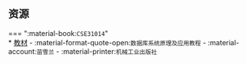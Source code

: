 ## 资源  
=== ":material-book:`CSE31014`"  
    * [教材](https://api.mir6.com/api/lanzou?url=https://cqu-openlib.lanzout.com/ipVN72qapw3e&down=true) - :material-format-quote-open:`数据库系统原理及应用教程` - :material-account:`苗雪兰` - :material-printer:`机械工业出版社`  